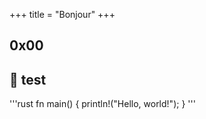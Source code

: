 +++
title = "Bonjour"
+++

## 0x00
🎏
test
---
'''rust
fn main() {
    println!("Hello, world!");
}
'''
